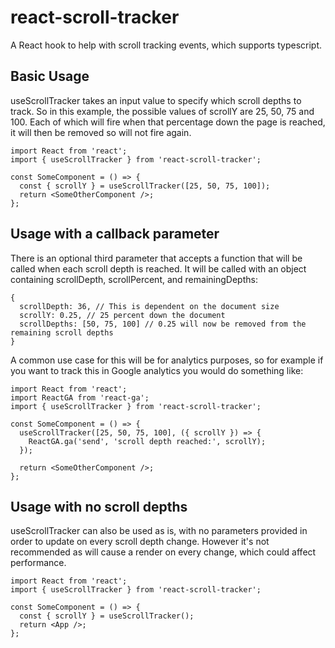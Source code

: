 # react-scroll-tracker

A React hook to help with scroll tracking events, which supports typescript.

## Basic Usage

useScrollTracker takes an input value to specify which scroll depths to track. So in this example, the possible values of scrollY are 25, 50, 75 and 100. Each of which will fire when that percentage down the page is reached, it will then be removed so will not fire again.

```tsx
import React from 'react';
import { useScrollTracker } from 'react-scroll-tracker';

const SomeComponent = () => {
  const { scrollY } = useScrollTracker([25, 50, 75, 100]);
  return <SomeOtherComponent />;
};
```

## Usage with a callback parameter

There is an optional third parameter that accepts a function that will be called when each scroll depth is reached.
It will be called with an object containing scrollDepth, scrollPercent, and remainingDepths:

```tsx
{
  scrollDepth: 36, // This is dependent on the document size
  scrollY: 0.25, // 25 percent down the document
  scrollDepths: [50, 75, 100] // 0.25 will now be removed from the remaining scroll depths
}
```

A common use case for this will be for analytics purposes, so for example if you want to track this in Google analytics you would do something like:

```tsx
import React from 'react';
import ReactGA from 'react-ga';
import { useScrollTracker } from 'react-scroll-tracker';

const SomeComponent = () => {
  useScrollTracker([25, 50, 75, 100], ({ scrollY }) => {
    ReactGA.ga('send', 'scroll depth reached:', scrollY);
  });

  return <SomeOtherComponent />;
};
```

## Usage with no scroll depths

useScrollTracker can also be used as is, with no parameters provided in order to update on every scroll depth change. However it's not recommended as will cause a render on every change, which could affect performance.

```tsx
import React from 'react';
import { useScrollTracker } from 'react-scroll-tracker';

const SomeComponent = () => {
  const { scrollY } = useScrollTracker();
  return <App />;
};
```
